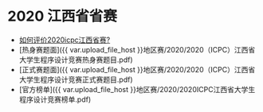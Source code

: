 # 2020 江西省省赛

- [如何评价2020icpc江西省赛?](https://www.zhihu.com/question/430246316)
- [热身赛题面]({{ var.upload_file_host }}地区赛/2020/2020（ICPC）江西省大学生程序设计竞赛热身赛题目.pdf)
- [正式赛题面]({{ var.upload_file_host }}地区赛/2020/2020（ICPC）江西省大学生程序设计竞赛正式赛题目.pdf)
- [官方榜单]({{ var.upload_file_host }}地区赛/2020/2020ICPC江西省大学生程序设计竞赛榜单.pdf) 